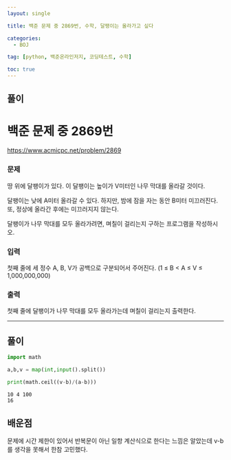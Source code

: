 ```yaml
---
layout: single

title: 백준 문제 중 2869번, 수학, 달팽이는 올라가고 싶다

categories:
  - BOJ

tag: [python, 백준온라인저지, 코딩테스트, 수학]

toc: true
---
```


## 풀이

# 백준 문제 중 2869번
https://www.acmicpc.net/problem/2869

### 문제

땅 위에 달팽이가 있다. 이 달팽이는 높이가 V미터인 나무 막대를 올라갈 것이다.

달팽이는 낮에 A미터 올라갈 수 있다. 하지만, 밤에 잠을 자는 동안 B미터 미끄러진다. 또, 정상에 올라간 후에는 미끄러지지 않는다.

달팽이가 나무 막대를 모두 올라가려면, 며칠이 걸리는지 구하는 프로그램을 작성하시오.

### 입력

첫째 줄에 세 정수 A, B, V가 공백으로 구분되어서 주어진다. (1 ≤ B < A ≤ V ≤ 1,000,000,000)

### 출력

첫째 줄에 달팽이가 나무 막대를 모두 올라가는데 며칠이 걸리는지 출력한다.

---
## 풀이

```python
import math

a,b,v = map(int,input().split())

print(math.ceil((v-b)/(a-b)))
```

    10 4 100
    16


## 배운점
문제에 시간 제한이 있어서 반복문이 아닌 일항 계산식으로 한다는 느낌은 알았는데 v-b를  생각을 못해서 한참 고민했다.
